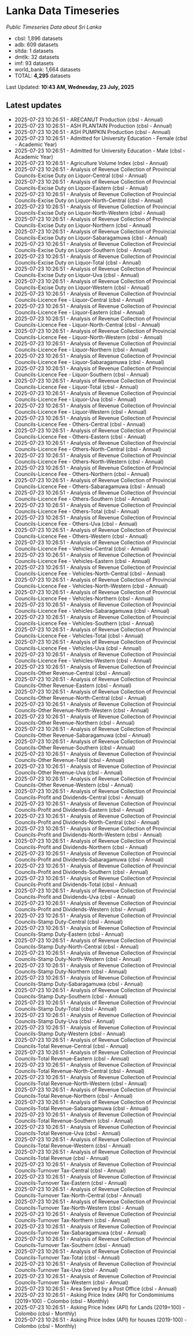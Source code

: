 # Lanka Data Timeseries
*Public Timeseries Data about Sri Lanka*

* cbsl: 1,896 datasets
* adb: 609 datasets
* sltda: 1 datasets
* dmtlk: 32 datasets
* imf: 93 datasets
* world_bank: 1,664 datasets
* TOTAL: **4,295** datasets

Last Updated: **10:43 AM, Wednesday, 23 July, 2025**

## Latest updates

* 2025-07-23 10:26:51 - ARECANUT Production (cbsl - Annual)
* 2025-07-23 10:26:51 - ASH PLANTAIN Production (cbsl - Annual)
* 2025-07-23 10:26:51 - ASH PUMPKIN Production (cbsl - Annual)
* 2025-07-23 10:26:51 - Admitted for University Education - Female (cbsl - Academic Year)
* 2025-07-23 10:26:51 - Admitted for University Education - Male (cbsl - Academic Year)
* 2025-07-23 10:26:51 - Agriculture Volume Index (cbsl - Annual)
* 2025-07-23 10:26:51 - Analysis of Revenue Collection of Provincial Councils-Excise Duty on Liquor-Central (cbsl - Annual)
* 2025-07-23 10:26:51 - Analysis of Revenue Collection of Provincial Councils-Excise Duty on Liquor-Eastern (cbsl - Annual)
* 2025-07-23 10:26:51 - Analysis of Revenue Collection of Provincial Councils-Excise Duty on Liquor-North-Central (cbsl - Annual)
* 2025-07-23 10:26:51 - Analysis of Revenue Collection of Provincial Councils-Excise Duty on Liquor-North-Western (cbsl - Annual)
* 2025-07-23 10:26:51 - Analysis of Revenue Collection of Provincial Councils-Excise Duty on Liquor-Northern (cbsl - Annual)
* 2025-07-23 10:26:51 - Analysis of Revenue Collection of Provincial Councils-Excise Duty on Liquor-Sabaragamuwa (cbsl - Annual)
* 2025-07-23 10:26:51 - Analysis of Revenue Collection of Provincial Councils-Excise Duty on Liquor-Southern (cbsl - Annual)
* 2025-07-23 10:26:51 - Analysis of Revenue Collection of Provincial Councils-Excise Duty on Liquor-Total (cbsl - Annual)
* 2025-07-23 10:26:51 - Analysis of Revenue Collection of Provincial Councils-Excise Duty on Liquor-Uva (cbsl - Annual)
* 2025-07-23 10:26:51 - Analysis of Revenue Collection of Provincial Councils-Excise Duty on Liquor-Western (cbsl - Annual)
* 2025-07-23 10:26:51 - Analysis of Revenue Collection of Provincial Councils-Licence Fee - Liquor-Central (cbsl - Annual)
* 2025-07-23 10:26:51 - Analysis of Revenue Collection of Provincial Councils-Licence Fee - Liquor-Eastern (cbsl - Annual)
* 2025-07-23 10:26:51 - Analysis of Revenue Collection of Provincial Councils-Licence Fee - Liquor-North-Central (cbsl - Annual)
* 2025-07-23 10:26:51 - Analysis of Revenue Collection of Provincial Councils-Licence Fee - Liquor-North-Western (cbsl - Annual)
* 2025-07-23 10:26:51 - Analysis of Revenue Collection of Provincial Councils-Licence Fee - Liquor-Northern (cbsl - Annual)
* 2025-07-23 10:26:51 - Analysis of Revenue Collection of Provincial Councils-Licence Fee - Liquor-Sabaragamuwa (cbsl - Annual)
* 2025-07-23 10:26:51 - Analysis of Revenue Collection of Provincial Councils-Licence Fee - Liquor-Southern (cbsl - Annual)
* 2025-07-23 10:26:51 - Analysis of Revenue Collection of Provincial Councils-Licence Fee - Liquor-Total (cbsl - Annual)
* 2025-07-23 10:26:51 - Analysis of Revenue Collection of Provincial Councils-Licence Fee - Liquor-Uva (cbsl - Annual)
* 2025-07-23 10:26:51 - Analysis of Revenue Collection of Provincial Councils-Licence Fee - Liquor-Western (cbsl - Annual)
* 2025-07-23 10:26:51 - Analysis of Revenue Collection of Provincial Councils-Licence Fee - Others-Central (cbsl - Annual)
* 2025-07-23 10:26:51 - Analysis of Revenue Collection of Provincial Councils-Licence Fee - Others-Eastern (cbsl - Annual)
* 2025-07-23 10:26:51 - Analysis of Revenue Collection of Provincial Councils-Licence Fee - Others-North-Central (cbsl - Annual)
* 2025-07-23 10:26:51 - Analysis of Revenue Collection of Provincial Councils-Licence Fee - Others-North-Western (cbsl - Annual)
* 2025-07-23 10:26:51 - Analysis of Revenue Collection of Provincial Councils-Licence Fee - Others-Northern (cbsl - Annual)
* 2025-07-23 10:26:51 - Analysis of Revenue Collection of Provincial Councils-Licence Fee - Others-Sabaragamuwa (cbsl - Annual)
* 2025-07-23 10:26:51 - Analysis of Revenue Collection of Provincial Councils-Licence Fee - Others-Southern (cbsl - Annual)
* 2025-07-23 10:26:51 - Analysis of Revenue Collection of Provincial Councils-Licence Fee - Others-Total (cbsl - Annual)
* 2025-07-23 10:26:51 - Analysis of Revenue Collection of Provincial Councils-Licence Fee - Others-Uva (cbsl - Annual)
* 2025-07-23 10:26:51 - Analysis of Revenue Collection of Provincial Councils-Licence Fee - Others-Western (cbsl - Annual)
* 2025-07-23 10:26:51 - Analysis of Revenue Collection of Provincial Councils-Licence Fee - Vehicles-Central (cbsl - Annual)
* 2025-07-23 10:26:51 - Analysis of Revenue Collection of Provincial Councils-Licence Fee - Vehicles-Eastern (cbsl - Annual)
* 2025-07-23 10:26:51 - Analysis of Revenue Collection of Provincial Councils-Licence Fee - Vehicles-North-Central (cbsl - Annual)
* 2025-07-23 10:26:51 - Analysis of Revenue Collection of Provincial Councils-Licence Fee - Vehicles-North-Western (cbsl - Annual)
* 2025-07-23 10:26:51 - Analysis of Revenue Collection of Provincial Councils-Licence Fee - Vehicles-Northern (cbsl - Annual)
* 2025-07-23 10:26:51 - Analysis of Revenue Collection of Provincial Councils-Licence Fee - Vehicles-Sabaragamuwa (cbsl - Annual)
* 2025-07-23 10:26:51 - Analysis of Revenue Collection of Provincial Councils-Licence Fee - Vehicles-Southern (cbsl - Annual)
* 2025-07-23 10:26:51 - Analysis of Revenue Collection of Provincial Councils-Licence Fee - Vehicles-Total (cbsl - Annual)
* 2025-07-23 10:26:51 - Analysis of Revenue Collection of Provincial Councils-Licence Fee - Vehicles-Uva (cbsl - Annual)
* 2025-07-23 10:26:51 - Analysis of Revenue Collection of Provincial Councils-Licence Fee - Vehicles-Western (cbsl - Annual)
* 2025-07-23 10:26:51 - Analysis of Revenue Collection of Provincial Councils-Other Revenue-Central (cbsl - Annual)
* 2025-07-23 10:26:51 - Analysis of Revenue Collection of Provincial Councils-Other Revenue-Eastern (cbsl - Annual)
* 2025-07-23 10:26:51 - Analysis of Revenue Collection of Provincial Councils-Other Revenue-North-Central (cbsl - Annual)
* 2025-07-23 10:26:51 - Analysis of Revenue Collection of Provincial Councils-Other Revenue-North-Western (cbsl - Annual)
* 2025-07-23 10:26:51 - Analysis of Revenue Collection of Provincial Councils-Other Revenue-Northern (cbsl - Annual)
* 2025-07-23 10:26:51 - Analysis of Revenue Collection of Provincial Councils-Other Revenue-Sabaragamuwa (cbsl - Annual)
* 2025-07-23 10:26:51 - Analysis of Revenue Collection of Provincial Councils-Other Revenue-Southern (cbsl - Annual)
* 2025-07-23 10:26:51 - Analysis of Revenue Collection of Provincial Councils-Other Revenue-Total (cbsl - Annual)
* 2025-07-23 10:26:51 - Analysis of Revenue Collection of Provincial Councils-Other Revenue-Uva (cbsl - Annual)
* 2025-07-23 10:26:51 - Analysis of Revenue Collection of Provincial Councils-Other Revenue-Western (cbsl - Annual)
* 2025-07-23 10:26:51 - Analysis of Revenue Collection of Provincial Councils-Profit and Dividends-Central (cbsl - Annual)
* 2025-07-23 10:26:51 - Analysis of Revenue Collection of Provincial Councils-Profit and Dividends-Eastern (cbsl - Annual)
* 2025-07-23 10:26:51 - Analysis of Revenue Collection of Provincial Councils-Profit and Dividends-North-Central (cbsl - Annual)
* 2025-07-23 10:26:51 - Analysis of Revenue Collection of Provincial Councils-Profit and Dividends-North-Western (cbsl - Annual)
* 2025-07-23 10:26:51 - Analysis of Revenue Collection of Provincial Councils-Profit and Dividends-Northern (cbsl - Annual)
* 2025-07-23 10:26:51 - Analysis of Revenue Collection of Provincial Councils-Profit and Dividends-Sabaragamuwa (cbsl - Annual)
* 2025-07-23 10:26:51 - Analysis of Revenue Collection of Provincial Councils-Profit and Dividends-Southern (cbsl - Annual)
* 2025-07-23 10:26:51 - Analysis of Revenue Collection of Provincial Councils-Profit and Dividends-Total (cbsl - Annual)
* 2025-07-23 10:26:51 - Analysis of Revenue Collection of Provincial Councils-Profit and Dividends-Uva (cbsl - Annual)
* 2025-07-23 10:26:51 - Analysis of Revenue Collection of Provincial Councils-Profit and Dividends-Western (cbsl - Annual)
* 2025-07-23 10:26:51 - Analysis of Revenue Collection of Provincial Councils-Stamp Duty-Central (cbsl - Annual)
* 2025-07-23 10:26:51 - Analysis of Revenue Collection of Provincial Councils-Stamp Duty-Eastern (cbsl - Annual)
* 2025-07-23 10:26:51 - Analysis of Revenue Collection of Provincial Councils-Stamp Duty-North-Central (cbsl - Annual)
* 2025-07-23 10:26:51 - Analysis of Revenue Collection of Provincial Councils-Stamp Duty-North-Western (cbsl - Annual)
* 2025-07-23 10:26:51 - Analysis of Revenue Collection of Provincial Councils-Stamp Duty-Northern (cbsl - Annual)
* 2025-07-23 10:26:51 - Analysis of Revenue Collection of Provincial Councils-Stamp Duty-Sabaragamuwa (cbsl - Annual)
* 2025-07-23 10:26:51 - Analysis of Revenue Collection of Provincial Councils-Stamp Duty-Southern (cbsl - Annual)
* 2025-07-23 10:26:51 - Analysis of Revenue Collection of Provincial Councils-Stamp Duty-Total (cbsl - Annual)
* 2025-07-23 10:26:51 - Analysis of Revenue Collection of Provincial Councils-Stamp Duty-Uva (cbsl - Annual)
* 2025-07-23 10:26:51 - Analysis of Revenue Collection of Provincial Councils-Stamp Duty-Western (cbsl - Annual)
* 2025-07-23 10:26:51 - Analysis of Revenue Collection of Provincial Councils-Total Revenue-Central (cbsl - Annual)
* 2025-07-23 10:26:51 - Analysis of Revenue Collection of Provincial Councils-Total Revenue-Eastern (cbsl - Annual)
* 2025-07-23 10:26:51 - Analysis of Revenue Collection of Provincial Councils-Total Revenue-North-Central (cbsl - Annual)
* 2025-07-23 10:26:51 - Analysis of Revenue Collection of Provincial Councils-Total Revenue-North-Western (cbsl - Annual)
* 2025-07-23 10:26:51 - Analysis of Revenue Collection of Provincial Councils-Total Revenue-Northern (cbsl - Annual)
* 2025-07-23 10:26:51 - Analysis of Revenue Collection of Provincial Councils-Total Revenue-Sabaragamuwa (cbsl - Annual)
* 2025-07-23 10:26:51 - Analysis of Revenue Collection of Provincial Councils-Total Revenue-Southern (cbsl - Annual)
* 2025-07-23 10:26:51 - Analysis of Revenue Collection of Provincial Councils-Total Revenue-Uva (cbsl - Annual)
* 2025-07-23 10:26:51 - Analysis of Revenue Collection of Provincial Councils-Total Revenue-Western (cbsl - Annual)
* 2025-07-23 10:26:51 - Analysis of Revenue Collection of Provincial Councils-Total Revenue (cbsl - Annual)
* 2025-07-23 10:26:51 - Analysis of Revenue Collection of Provincial Councils-Turnover Tax-Central (cbsl - Annual)
* 2025-07-23 10:26:51 - Analysis of Revenue Collection of Provincial Councils-Turnover Tax-Eastern (cbsl - Annual)
* 2025-07-23 10:26:51 - Analysis of Revenue Collection of Provincial Councils-Turnover Tax-North-Central (cbsl - Annual)
* 2025-07-23 10:26:51 - Analysis of Revenue Collection of Provincial Councils-Turnover Tax-North-Western (cbsl - Annual)
* 2025-07-23 10:26:51 - Analysis of Revenue Collection of Provincial Councils-Turnover Tax-Northern (cbsl - Annual)
* 2025-07-23 10:26:51 - Analysis of Revenue Collection of Provincial Councils-Turnover Tax-Sabaragamuwa (cbsl - Annual)
* 2025-07-23 10:26:51 - Analysis of Revenue Collection of Provincial Councils-Turnover Tax-Southern (cbsl - Annual)
* 2025-07-23 10:26:51 - Analysis of Revenue Collection of Provincial Councils-Turnover Tax-Total (cbsl - Annual)
* 2025-07-23 10:26:51 - Analysis of Revenue Collection of Provincial Councils-Turnover Tax-Uva (cbsl - Annual)
* 2025-07-23 10:26:51 - Analysis of Revenue Collection of Provincial Councils-Turnover Tax-Western (cbsl - Annual)
* 2025-07-23 10:26:51 - Area Served by a Post Office (cbsl - Annual)
* 2025-07-23 10:26:51 - Asking Price Index (API) for Condominiums (2019=100) - Colombo (cbsl - Monthly)
* 2025-07-23 10:26:51 - Asking Price Index (API) for Lands (2019=100) - Colombo (cbsl - Monthly)
* 2025-07-23 10:26:51 - Asking Price Index (API) for houses (2019-100) - Colombo (cbsl - Monthly)